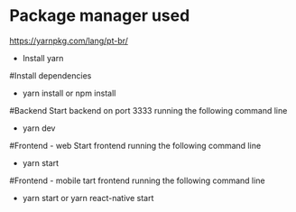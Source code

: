 # Package manager used
https://yarnpkg.com/lang/pt-br/

- Install yarn 

#Install dependencies
  - yarn install or npm install

#Backend
Start backend on port 3333 running the following command line
  - yarn dev

#Frontend - web
Start frontend running the following command line
  - yarn start

#Frontend - mobile
tart frontend running the following command line
  - yarn start or yarn react-native start
